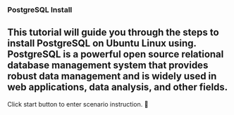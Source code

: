 ### PostgreSQL Install 

## This tutorial will guide you through the steps to install PostgreSQL on Ubuntu Linux using. PostgreSQL is a powerful open source relational database management system that provides robust data management and is widely used in web applications, data analysis, and other fields.

Click start button to enter scenario instruction. 🚀  